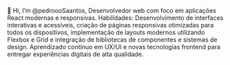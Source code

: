 👋 Hi, I’m @pedroooSaantos, Desenvolvedor web com foco em aplicações React modernas e responsivas.
Habilidades:
Desenvolvimento de interfaces interativas e acessíveis, criação de páginas responsivas otimizadas para todos os dispositivos,
implementação de layouts modernos utilizando Flexbox e Grid e
integração de bibliotecas de componentes e sistemas de design.
Aprendizado contínuo em UX/UI e novas tecnologias frontend para entregar experiências digitais de alta qualidade.

